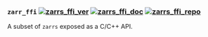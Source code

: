 ### `zarr_ffi` [![zarrs_ffi_ver]](https://crates.io/crates/zarrs_ffi) [![zarrs_ffi_doc]](https://docs.rs/zarrs_ffi) [![zarrs_ffi_repo]](https://github.com/LDeakin/zarrs_ffi)

A subset of `zarrs` exposed as a C/C++ API.


[zarrs_ffi_ver]: https://img.shields.io/crates/v/zarrs_ffi?label=
[zarrs_ffi_doc]: https://docs.rs/zarrs_ffi/badge.svg
[zarrs_ffi_repo]: https://img.shields.io/badge/LDeakin%2Fzarrs_ffi?logo=%23181717

